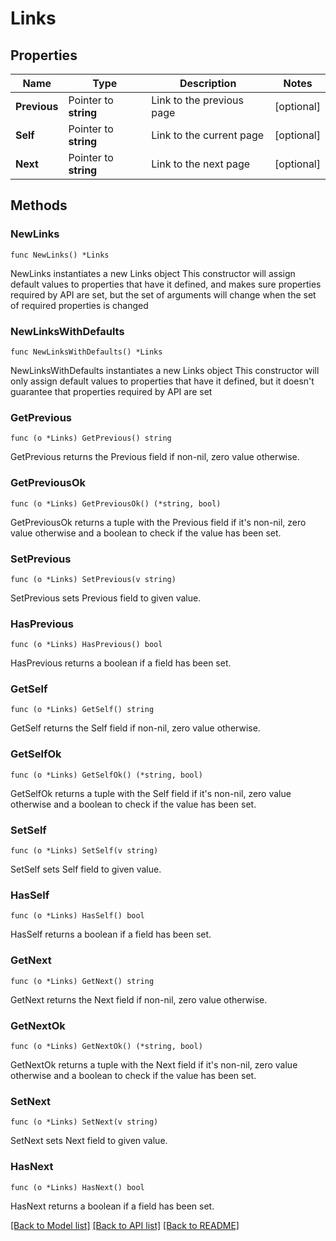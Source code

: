 # Links

## Properties

Name | Type | Description | Notes
------------ | ------------- | ------------- | -------------
**Previous** | Pointer to **string** | Link to the previous page | [optional] 
**Self** | Pointer to **string** | Link to the current page | [optional] 
**Next** | Pointer to **string** | Link to the next page | [optional] 

## Methods

### NewLinks

`func NewLinks() *Links`

NewLinks instantiates a new Links object
This constructor will assign default values to properties that have it defined,
and makes sure properties required by API are set, but the set of arguments
will change when the set of required properties is changed

### NewLinksWithDefaults

`func NewLinksWithDefaults() *Links`

NewLinksWithDefaults instantiates a new Links object
This constructor will only assign default values to properties that have it defined,
but it doesn't guarantee that properties required by API are set

### GetPrevious

`func (o *Links) GetPrevious() string`

GetPrevious returns the Previous field if non-nil, zero value otherwise.

### GetPreviousOk

`func (o *Links) GetPreviousOk() (*string, bool)`

GetPreviousOk returns a tuple with the Previous field if it's non-nil, zero value otherwise
and a boolean to check if the value has been set.

### SetPrevious

`func (o *Links) SetPrevious(v string)`

SetPrevious sets Previous field to given value.

### HasPrevious

`func (o *Links) HasPrevious() bool`

HasPrevious returns a boolean if a field has been set.

### GetSelf

`func (o *Links) GetSelf() string`

GetSelf returns the Self field if non-nil, zero value otherwise.

### GetSelfOk

`func (o *Links) GetSelfOk() (*string, bool)`

GetSelfOk returns a tuple with the Self field if it's non-nil, zero value otherwise
and a boolean to check if the value has been set.

### SetSelf

`func (o *Links) SetSelf(v string)`

SetSelf sets Self field to given value.

### HasSelf

`func (o *Links) HasSelf() bool`

HasSelf returns a boolean if a field has been set.

### GetNext

`func (o *Links) GetNext() string`

GetNext returns the Next field if non-nil, zero value otherwise.

### GetNextOk

`func (o *Links) GetNextOk() (*string, bool)`

GetNextOk returns a tuple with the Next field if it's non-nil, zero value otherwise
and a boolean to check if the value has been set.

### SetNext

`func (o *Links) SetNext(v string)`

SetNext sets Next field to given value.

### HasNext

`func (o *Links) HasNext() bool`

HasNext returns a boolean if a field has been set.


[[Back to Model list]](../README.md#documentation-for-models) [[Back to API list]](../README.md#documentation-for-api-endpoints) [[Back to README]](../README.md)


